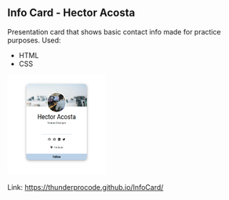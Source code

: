 ##  Info Card - Hector Acosta
Presentation card that shows basic contact info made for practice purposes.
Used:
* HTML
* CSS

<img src="screenshot.png" alt="card screenshot" width="200"/>

Link:
https://thunderprocode.github.io/InfoCard/